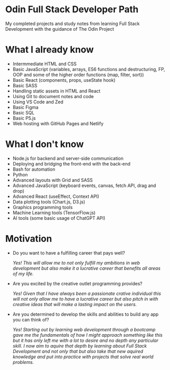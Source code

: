# Odin Full Stack Developer Path

My completed projects and study notes from learning Full Stack Development with the guidance of The Odin Project

# What I already know

-   Intermmediate HTML and CSS
-   Basic JavaScript (variables, arrays, ES6 functions and destructuring, FP, OOP and some of the higher order functions (map, filter, sort))
-   Basic React (components, props, useState hook)
-   Basic SASS
-   Handling static assets in HTML and React
-   Using Git to document notes and code
-   Using VS Code and Zed
-   Basic Figma
-   Basic SQL
-   Basic P5.js
-   Web hosting with GitHub Pages and Netlify

# What I don't know

-   Node.js for backend and server-side communication
-   Deploying and bridging the front-end with the back-end
-   Bash for automation
-   Python
-   Advanced layouts with Grid and SASS
-   Advanced JavaScript (keyboard events, canvas, fetch API, drag and drop)
-   Advanced React (useEffect, Context API)
-   Data plotting tools (Chart.js, D3.js)
-   Graphics programming tools
-   Machine Learning tools (TensorFlow.js)
-   AI tools (some basic usage of ChatGPT API)

# Motivation

-   Do you want to have a fulfilling career that pays well?

    _Yes! This will allow me to not only fulfill my ambitions in web development but also make it a lucrative career that benefits all areas of my life._

-   Are you excited by the creative outlet programming provides?

    _Yes! Given that I have always been a passionate crative individual this will not only allow me to have a lucrative career but also pitch in with creative ideas that will make a lasting impact on the users._

-   Are you determined to develop the skills and abilities to build any app you can think of?

    _Yes! Starting out by learning web development through a bootcamp gave me the fundamentals of how I might approach something like this but it has only left me with a lot to desire and no depth any particular skill. I now aim to aquire that depth by learning about Full Stack Development and not only that but also take that new aquired knowledge and put into practice with projects that solve real world problems._
